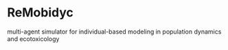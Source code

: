 # ReMobidyc
multi-agent simulator for individual-based modeling in population dynamics and ecotoxicology
